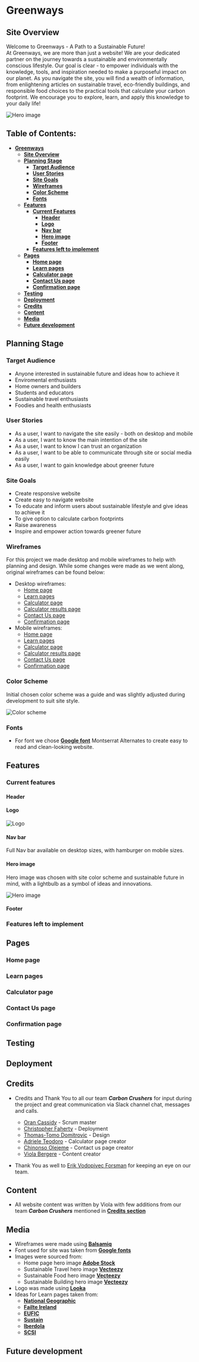 # **Greenways**

## **Site Overview**

Welcome to Greenways - A Path to a Sustainable Future!<br>
At Greenways, we are more than just a website! We are your dedicated partner on the journey towards a sustainable and environmentally conscious lifestyle. Our goal is clear - to empower individuals with the knowledge, tools, and inspiration needed to make a purposeful impact on our planet. As you navigate the site, you will find a wealth of information, from enlightening articles on sustainable travel, eco-friendly buildings, and responsible food choices to the practical tools that calculate your carbon footprint. We encourage you to explore, learn, and apply this knowledge to your daily life!

![Hero image](../greenways/static/images/landing-image.jpeg)

## Table of Contents:
  * [**Greenways**](#greenways)
    * [**Site Overview**](#site-overview)
    * [**Planning Stage**](#planning-stage)
      * [**Target Audience**](#target-audience)
      * [**User Stories**](#user-stories)
      * [**Site Goals**](#site-goals)
      * [**Wireframes**](#wireframes)
      * [**Color Scheme**](#color-scheme)
      * [**Fonts**](#fonts)
    * [**Features**](#features)
      * [**Current Features**](#current-features)
        * [**Header**](#header)
        * [**Logo**](#logo)
        * [**Nav bar**](#nav-bar)
        * [**Hero image**](#hero-image)
        * [**Footer**](#footer)
      * [**Features left to implement**](#features-left-to-implement)
    * [**Pages**](#pages)
      * [**Home page**](#home-page)
      * [**Learn pages**](#learn-pages)
      * [**Calculator page**](#calculator-page)
      * [**Contact Us page**](#contact-us-page)
      * [**Confirmation page**](#confirmation-page)
    * [**Testing**](#testing)
    * [**Deployment**](#deployment)
    * [**Credits**](#credits)
    * [**Content**](#content)
    * [**Media**](#media)
    * [**Future development**](#future-development)

## **Planning Stage**

### **Target Audience**

* Anyone interested in sustainable future and ideas how to achieve it
* Enviromental enthusiasts
* Home owners and builders
* Students and educators
* Sustainable travel enthusiasts
* Foodies and health enthusiasts

### **User Stories**

* As a user, I want to navigate the site easily - both on desktop and mobile
* As a user, I want to know the main intention of the site
* As a user, I want to know I can trust an organization
* As a user, I want to be able to communicate through site or social media easily
* As a user, I want to gain knowledge about greener future

### **Site Goals**

* Create responsive website
* Create easy to navigate website
* To educate and inform users about sustainable lifestyle and give ideas to achieve it
* To give option to calculate carbon footprints
* Raise awareness
* Inspire and empower action towards greener future

### **Wireframes**

For this project we made desktop and mobile wireframes to help with planning and design. While some changes were made as we went along, original wireframes can be found below:

* Desktop wireframes:
  * [Home page](../greenways/static/images/home-page.png)
  * [Learn pages](../greenways/static/images/learn-page.png)
  * [Calculator page](../greenways/static/images/calculator-page-calculate.png)
  * [Calculator results page](../greenways/static/images/calculator-page-results.png)
  * [Contact Us page](../greenways/static/images/contact-us-page.png)
  * [Confirmation page](../greenways/static/images/confirmation-page.png)
* Mobile wireframes:
  * [Home page](../greenways/static/images/home-page-mobile.png)
  * [Learn pages](../greenways/static/images/learn-page-mobile.png)
  * [Calculator page](../greenways/static/images/calculator-page-calculate-mobile.png)
  * [Calculator results page](../greenways/static/images/calculator-page-results-mobile.png)
  * [Contact Us page](../greenways/static/images/contact-us-page-mobile.png)
  * [Confirmation page](../greenways/static/images/confirmation-page-mobile.png)

### **Color Scheme**

Initial chosen color scheme was a guide and was slightly adjusted during development to suit site style.

![Color scheme](../greenways/static/images/b509b5e5b51f63aaa05ff04aef593ae1.jpg)

### **Fonts**

* For font we chose [**Google font**](#https://fonts.google.com/specimen/Montserrat+Alternates?query=montserrat) Montserrat Alternates to create easy to read and clean-looking website.

## **Features**
### **Current features**

#### **Header**

#### **Logo**

![Logo](../greenways/staticfiles/images/greenways-logo.1707e282d984.PNG)

#### **Nav bar**

Full Nav bar available on desktop sizes, with hamburger on mobile sizes.

#### **Hero image**

Hero image was chosen with site color scheme and sustainable future in mind, with a lightbulb as a symbol of ideas and innovations.

![Hero image](../greenways/static/images/landing-image.jpeg)

#### **Footer**

### **Features left to implement**

## **Pages**
### **Home page**

### **Learn pages**

### **Calculator page**

### **Contact Us page**

### **Confirmation page**

## **Testing**

## **Deployment**

## **Credits**

* Credits and Thank You to all our team ***Carbon Crushers*** for input during the project and great communication via Slack channel chat, messages and calls.
  * [Oran Cassidy](https://github.com/ocassidydev) - Scrum master
  * [Christopher Faherty](https://github.com/Chrisfaherty) - Deployment
  * [Thomas-Tomo Domitrovic](https://github.com/Thomas-Tomo) - Design
  * [Adriele Teodoro](https://github.com/Adriele-lima) - Calculator page creator
  * [Chinonso Olejeme](https://github.com/dcsndevs) - Contact us page creator
  * [Viola Bergere](https://github.com/violaberg) - Content creator

* Thank You as well to [Erik Vodopivec Forsman](https://code-institute-room.slack.com/team/U03TJRS8ELX) for keeping an eye on our team.

## **Content**

* All website content was written by Viola with few additions from our team ***Carbon Crushers*** mentioned in [**Credits section**](#credits)

## **Media**

* Wireframes were made using [**Balsamiq**](#https://balsamiq.com/)
* Font used for site was taken from [**Google fonts**](#https://fonts.google.com/specimen/Montserrat+Alternates?query=montserrat)
* Images were sourced from:
  * Home page hero image [**Adobe Stock**](#https://stock.adobe.com/images/green-energy-concept/53889456?prev_url=detail)
  * Sustainable Travel hero image [**Vecteezy**](#https://www.vecteezy.com/photo/23847292-vintage-steam-train-in-a-foggy-forest-with-ai-generated)
  * Sustainable Food hero image [**Vecteezy**](https://www.vecteezy.com/photo/28062500-freshness-and-variety-in-healthy-eating-nature-abundance-at-the-supermarket-generated-by-ai)
  * Sustainable Building hero image [**Vecteezy**](#https://www.vecteezy.com/photo/23570246-form-of-a-house-shaped-pond-located-in-a-lush-forest-illustration-ai-generative)
* Logo was made using [**Looka**](#https://looka.com/)
* Ideas for Learn pages taken from:
  * [**National Geographic**](#https://www.nationalgeographic.com/travel/article/what-sustainable-tourism-means)
  * [**Failte Ireland**](#https://www.failteireland.ie/FailteIreland/media/WebsiteStructure/Documents/Publications/sustainable-tourism-understanding-the-opportunity.pdf?ext=.pdf)
  * [**EUFIC**](#https://www.eufic.org/en/food-safety/article/food-waste-in-europe-statistics-and-facts-about-the-problem?gclid=EAIaIQobChMIlr7iucibgQMV0NLtCh15pwkQEAAYBCAAEgIdUPD_BwE)
  * [**Sustain**](#https://www.sustainweb.org/sustainablefood/what_is_sustainable_food/)
  * [**Iberdola**](#https://www.iberdrola.com/sustainability/sustainable-green-buildings#:~:text=A%20green%20or%20sustainable%20building,in%20which%20it%20is%20located.)
  * [**SCSI**](#https://scsi.ie/consumer/property-healthy-check/before-you-buy/)

## **Future development**




